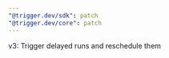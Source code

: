 ```yaml
---
"@trigger.dev/sdk": patch
"@trigger.dev/core": patch
---
```


v3: Trigger delayed runs and reschedule them
